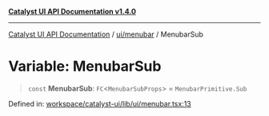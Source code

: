 [**Catalyst UI API Documentation v1.4.0**](../../../README.md)

---

[Catalyst UI API Documentation](../../../README.md) / [ui/menubar](../README.md) / MenubarSub

# Variable: MenubarSub

> `const` **MenubarSub**: `FC`\<`MenubarSubProps`\> = `MenubarPrimitive.Sub`

Defined in: [workspace/catalyst-ui/lib/ui/menubar.tsx:13](https://github.com/TheBranchDriftCatalyst/catalyst-ui/blob/main/lib/ui/menubar.tsx#L13)
